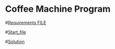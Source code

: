 # Coffee Machine Program

#[Requirements FILE](Coffee+Machine+Program+Requirements.pdf)

#[Start_file](https://repl.it/@appbrewery/coffee-machine-start#main.py)

#[Solution](https://repl.it/@appbrewery/coffee-machine-final#main.py)